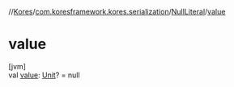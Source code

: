 //[Kores](../../../index.md)/[com.koresframework.kores.serialization](../index.md)/[NullLiteral](index.md)/[value](value.md)

# value

[jvm]\
val [value](value.md): [Unit](https://kotlinlang.org/api/latest/jvm/stdlib/kotlin/-unit/index.html)? = null
